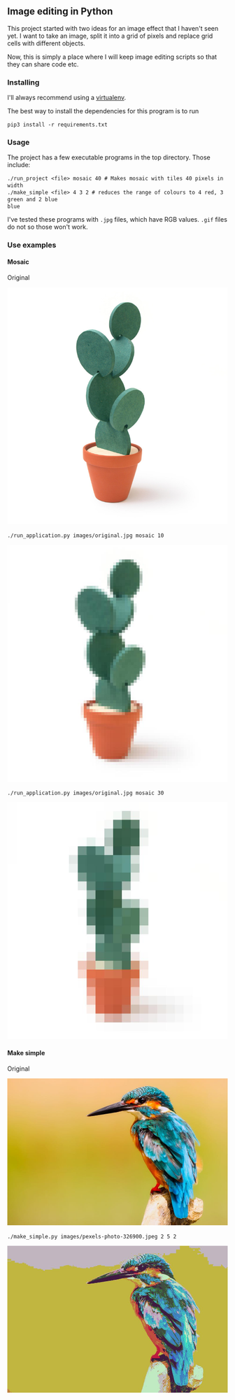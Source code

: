 ## Image editing in Python

This project started with two ideas for an image effect that I haven't seen yet. I want to take an image, split it into a grid of pixels and replace grid cells with different objects.

Now, this is simply a place where I will keep image editing scripts so that they can share code etc.

### Installing

I'll always recommend using a [virtualenv](http://docs.python-guide.org/en/latest/dev/virtualenvs/). 

The best way to install the dependencies for this program is to run
	
	pip3 install -r requirements.txt

### Usage

The project has a few executable programs in the top directory. Those include:

    ./run_project <file> mosaic 40 # Makes mosaic with tiles 40 pixels in width
    ./make_simple <file> 4 3 2 # reduces the range of colours to 4 red, 3 green and 2 blue
    blue

I've tested these programs with ```.jpg``` files, which have RGB values. ```.gif``` files do not so those won't work.

### Use examples

#### Mosaic

Original

![original](images/original.jpg)

	./run_application.py images/original.jpg mosaic 10

![mosaic cactus example 10](images/mosaic_10_original.jpg)

	./run_application.py images/original.jpg mosaic 30

![mosaic cactus example 30](images/mosaic_30_original.jpg)

#### Make simple

Original

![original](images/pexels-photo-326900.jpeg)
    
    ./make_simple.py images/pexels-photo-326900.jpeg 2 5 2

![original](images/make_simple_2_5_2_pexels-photo-326900.jpeg)
